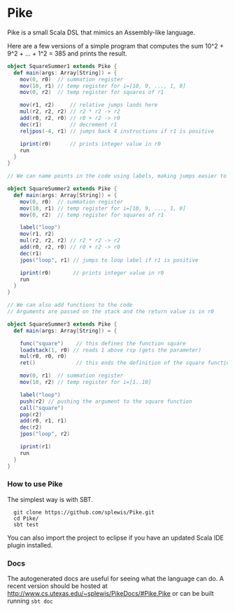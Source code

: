 # Pike

Pike is a small Scala DSL that mimics an Assembly-like language.

Here are a few versions of a simple program that computes the sum
10^2 + 9^2 + ... + 1^2 = 385 and prints the result.

```scala
object SquareSummer1 extends Pike {
  def main(args: Array[String]) = {
    mov(0, r0)  // summation register
    mov(10, r1) // temp register for i=[10, 9, ..., 1, 0]
    mov(0, r2)  // temp register for squares of r1

    mov(r1, r2)     // relative jumps lands here
    mul(r2, r2, r2) // r2 * r2 -> r2
    add(r0, r2, r0) // r0 + r2 -> r0
    dec(r1)         // decrement r1
    reljpos(-4, r1) // jumps back 4 instructions if r1 is positive

    iprint(r0)      // prints integer value in r0
    run
  }
}
```


```scala
// We can name points in the code using labels, making jumps easier to use

object SquareSummer2 extends Pike {
  def main(args: Array[String]) = {
    mov(0, r0)  // summation register
    mov(10, r1) // temp register for i=[10, 9, ..., 1, 0]
    mov(0, r2)  // temp register for squares of r1

    label("loop")
    mov(r1, r2)
    mul(r2, r2, r2) // r2 * r2 -> r2
    add(r0, r2, r0) // r0 + r2 -> r0
    dec(r1)
    jpos("loop", r1) // jumps to loop label if r1 is positive

    iprint(r0)       // prints integer value in r0
    run
  }
}
```


```scala
// We can also add functions to the code
// Arguments are passed on the stack and the return value is in r0

object SquareSummer3 extends Pike {
  def main(args: Array[String]) = {

    func("square")    // this defines the function square
    loadstack(1, r0) // reads 1 above rsp (gets the parameter)
    mul(r0, r0, r0)
    ret()             // this ends the definition of the square function

    mov(0, r1)  // summation register
    mov(10, r2) // temp register for i=[1..10]

    label("loop")
    push(r2) // pushing the argument to the square function
    call("square")
    pop(r2)
    add(r0, r1, r1)
    dec(r2)
    jpos("loop", r2)

    iprint(r1)
    run
  }
}
```


### How to use Pike

The simplest way is with SBT.

```
  git clone https://github.com/splewis/Pike.git
  cd Pike/
  sbt test
```

You can also import the project to eclipse if you have an updated Scala IDE plugin installed.


### Docs

The autogenerated docs are useful for seeing what the language can do. A recent version should be
hosted at <http://www.cs.utexas.edu/~splewis/PikeDocs/#Pike.Pike> or can be built running
```sbt doc```
